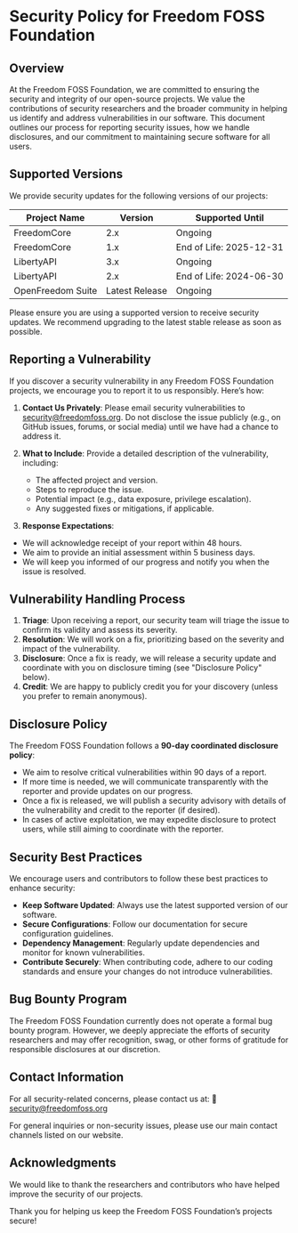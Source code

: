 <!--
SPDX-FileCopyrightText: Copyright (c) 2025 Broadsage

SPDX-License-Identifier: Apache-2.0
-->

# Security Policy for Freedom FOSS Foundation

## Overview

At the Freedom FOSS Foundation, we are committed to ensuring the security and integrity of our open-source projects. We value the contributions of security researchers and the broader community in helping us identify and address vulnerabilities in our software. This document outlines our process for reporting security issues, how we handle disclosures, and our commitment to maintaining secure software for all users.

## Supported Versions

We provide security updates for the following versions of our projects:

| Project Name       | Version        | Supported Until       |
|--------------------|----------------|-----------------------|
| FreedomCore        | 2.x            | Ongoing               |
| FreedomCore        | 1.x            | End of Life: 2025-12-31 |
| LibertyAPI         | 3.x            | Ongoing               |
| LibertyAPI         | 2.x            | End of Life: 2024-06-30 |
| OpenFreedom Suite  | Latest Release | Ongoing               |

Please ensure you are using a supported version to receive security updates. We recommend upgrading to the latest stable release as soon as possible.

## Reporting a Vulnerability

If you discover a security vulnerability in any Freedom FOSS Foundation projects, we encourage you to report it to us responsibly. Here’s how:

1. **Contact Us Privately**:
   Please email security vulnerabilities to [security@freedomfoss.org](mailto:security@freedomfoss.org). Do not disclose the issue publicly (e.g., on GitHub issues, forums, or social media) until we have had a chance to address it.

2. **What to Include**:
   Provide a detailed description of the vulnerability, including:
   - The affected project and version.
   - Steps to reproduce the issue.
   - Potential impact (e.g., data exposure, privilege escalation).
   - Any suggested fixes or mitigations, if applicable.

3. **Response Expectations**:

- We will acknowledge receipt of your report within 48 hours.
- We aim to provide an initial assessment within 5 business days.
- We will keep you informed of our progress and notify you when the issue is resolved.

## Vulnerability Handling Process

1. **Triage**: Upon receiving a report, our security team will triage the issue to confirm its validity and assess its severity.
2. **Resolution**: We will work on a fix, prioritizing based on the severity and impact of the vulnerability.
3. **Disclosure**: Once a fix is ready, we will release a security update and coordinate with you on disclosure timing (see "Disclosure Policy" below).
4. **Credit**: We are happy to publicly credit you for your discovery (unless you prefer to remain anonymous).

## Disclosure Policy

The Freedom FOSS Foundation follows a **90-day coordinated disclosure policy**:

- We aim to resolve critical vulnerabilities within 90 days of a report.
- If more time is needed, we will communicate transparently with the reporter and provide updates on our progress.
- Once a fix is released, we will publish a security advisory with details of the vulnerability and credit to the reporter (if desired).
- In cases of active exploitation, we may expedite disclosure to protect users, while still aiming to coordinate with the reporter.

## Security Best Practices

We encourage users and contributors to follow these best practices to enhance security:

- **Keep Software Updated**: Always use the latest supported version of our software.
- **Secure Configurations**: Follow our documentation for secure configuration guidelines.
- **Dependency Management**: Regularly update dependencies and monitor for known vulnerabilities.
- **Contribute Securely**: When contributing code, adhere to our coding standards and ensure your changes do not introduce vulnerabilities.

## Bug Bounty Program

The Freedom FOSS Foundation currently does not operate a formal bug bounty program. However, we deeply appreciate the efforts of security researchers and may offer recognition, swag, or other forms of gratitude for responsible disclosures at our discretion.

## Contact Information

For all security-related concerns, please contact us at:
📧 [security@freedomfoss.org](mailto:security@freedomfoss.org)

For general inquiries or non-security issues, please use our main contact channels listed on our website.

## Acknowledgments

We would like to thank the researchers and contributors who have helped improve the security of our projects.

Thank you for helping us keep the Freedom FOSS Foundation’s projects secure!

